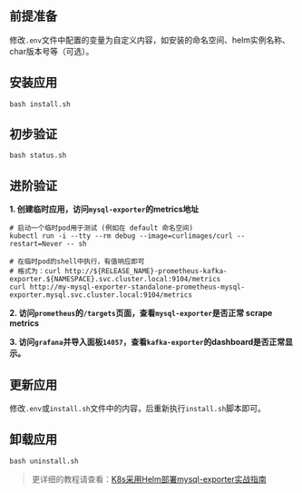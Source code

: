 前提准备
---

修改`.env`文件中配置的变量为自定义内容，如安装的命名空间、helm实例名称、char版本号等（可选）。

安装应用
---

```shell
bash install.sh
```

初步验证
---

```shell
bash status.sh
```

进阶验证
---

**1. 创建临时应用，访问`mysql-exporter`的metrics地址**

```shell
# 启动一个临时pod用于测试 (例如在 default 命名空间)
kubectl run -i --tty --rm debug --image=curlimages/curl --restart=Never -- sh

# 在临时pod的shell中执行，有值响应即可
# 格式为：curl http://${RELEASE_NAME}-prometheus-kafka-exporter.${NAMESPACE}.svc.cluster.local:9104/metrics
curl http://my-mysql-exporter-standalone-prometheus-mysql-exporter.mysql.svc.cluster.local:9104/metrics
```

**2. 访问`prometheus`的`/targets`页面，查看`mysql-exporter`是否正常 scrape metrics**

**3. 访问`grafana`并导入面板`14057`，查看`kafka-exporter`的dashboard是否正常显示。**

更新应用
---

修改`.env`或`install.sh`文件中的内容，后重新执行`install.sh`脚本即可。

卸载应用
---

```shell
bash uninstall.sh
```

> 更详细的教程请查看：[K8s采用Helm部署mysql-exporter实战指南](https://lbs.wiki/pages/64683bd3/)
